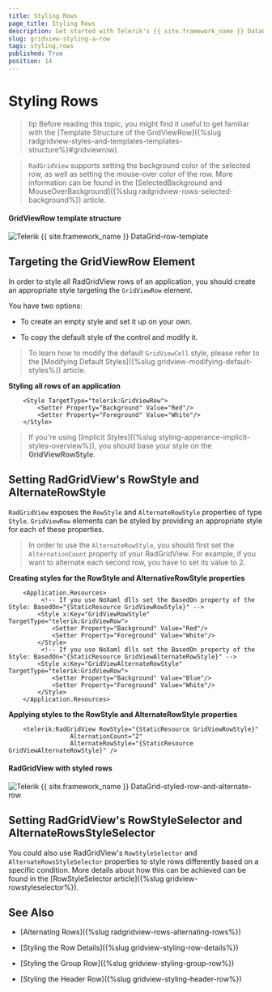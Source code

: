 ```yaml
---
title: Styling Rows
page_title: Styling Rows
description: Get started with Telerik's {{ site.framework_name }} DataGrid and learn how to set the background of the selected row.
slug: gridview-styling-a-row
tags: styling,rows
published: True
position: 14
---
```


# Styling Rows

>tip Before reading this topic, you might find it useful to get familiar with the [Template Structure of the GridViewRow]({%slug radgridview-styles-and-templates-templates-structure%}#gridviewrow).

> `RadGridView` supports setting the background color of the selected row, as well as setting the mouse-over color of the row. More information can be found in the [SelectedBackground and MouseOverBackground]({%slug radgridview-rows-selected-background%}) article.

#### __GridViewRow template structure__

![Telerik {{ site.framework_name }} DataGrid-row-template](images/gridview-row-template.png)

## Targeting the GridViewRow Element

In order to style all RadGridView rows of an application, you should create an appropriate style targeting the `GridViewRow` element.

You have two options:

* To create an empty style and set it up on your own.

* To copy the default style of the control and modify it.

> To learn how to modify the default `GridViewCell` style, please refer to the [Modifying Default Styles]({%slug gridview-modifying-default-styles%}) article.

__Styling all rows of an application__
```XAML
	<Style TargetType="telerik:GridViewRow">
	    <Setter Property="Background" Value="Red"/>
	    <Setter Property="Foreground" Value="White"/>
	</Style>
```

> If you're using [Implicit Styles]({%slug styling-apperance-implicit-styles-overview%}), you should base your style on the __GridViewRowStyle__.

## Setting RadGridView's RowStyle and AlternateRowStyle

`RadGridView` exposes the `RowStyle` and `AlternateRowStyle` properties of type `Style`. `GridViewRow` elements can be styled by providing an appropriate style for each of these properties.

> In order to use the `AlternateRowStyle`, you should first set the `AlternationCount` property of your RadGridView. For example, if you want to alternate each second row, you have to set its value to 2.

__Creating styles for the RowStyle and AlternativeRowStyle properties__

```XAML
	<Application.Resources>
		 <!-- If you use NoXaml dlls set the BasedOn property of the Style: BasedOn="{StaticResource GridViewRowStyle}" -->
		<Style x:Key="GridViewRowStyle" TargetType="telerik:GridViewRow">
			<Setter Property="Background" Value="Red"/>
        	<Setter Property="Foreground" Value="White"/>
		</Style>
		 <!-- If you use NoXaml dlls set the BasedOn property of the Style: BasedOn="{StaticResource GridViewAlternateRowStyle}" -->
		<Style x:Key="GridViewAlternateRowStyle" TargetType="telerik:GridViewRow">
			<Setter Property="Background" Value="Blue"/>
            <Setter Property="Foreground" Value="White"/>
		</Style>
	</Application.Resources>
```

__Applying styles to the RowStyle and AlternateRowStyle properties__
```XAML
	<telerik:RadGridView RowStyle="{StaticResource GridViewRowStyle}"
			     AlternationCount="2"
			     AlternateRowStyle="{StaticResource GridViewAlternateRowStyle}" />
```

#### __RadGridView with styled rows__

![Telerik {{ site.framework_name }} DataGrid-styled-row-and-alternate-row](images/gridview-styled-row-and-alternaterow.png)

## Setting RadGridView's RowStyleSelector and AlternateRowsStyleSelector

You could also use RadGridView's `RowStyleSelector` and `AlternateRowsStyleSelector` properties to style rows differently based on a specific condition. More details about how this can be achieved can be found in the [RowStyleSelector article]({%slug gridview-rowstyleselector%}).

## See Also

 * [Alternating Rows]({%slug radgridview-rows-alternating-rows%})

 * [Styling the Row Details]({%slug gridview-styling-row-details%})

 * [Styling the Group Row]({%slug gridview-styling-group-row%})

 * [Styling the Header Row]({%slug gridview-styling-header-row%})
